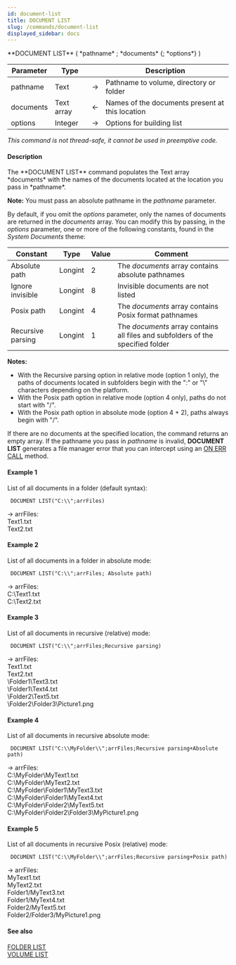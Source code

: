 ```yaml
---
id: document-list
title: DOCUMENT LIST
slug: /commands/document-list
displayed_sidebar: docs
---
```


<!--REF #_command_.DOCUMENT LIST.Syntax-->**DOCUMENT LIST** ( *pathname* ; *documents* {; *options*} )<!-- END REF-->
<!--REF #_command_.DOCUMENT LIST.Params-->
| Parameter | Type |  | Description |
| --- | --- | --- | --- |
| pathname | Text | &#8594;  | Pathname to volume, directory or folder |
| documents | Text array | &#8592; | Names of the documents present at this location |
| options | Integer | &#8594;  | Options for building list |

<!-- END REF-->

*This command is not thread-safe, it cannot be used in preemptive code.*


#### Description 

<!--REF #_command_.DOCUMENT LIST.Summary-->The **DOCUMENT LIST** command populates the Text array *documents* with the names of the documents located at the location you pass in *pathname*.<!-- END REF--> 

**Note:** You must pass an absolute pathname in the *pathname* parameter. 

By default, if you omit the *options* parameter, only the names of documents are returned in the *documents* array. You can modify this by passing, in the *options* parameter, one or more of the following constants, found in the *System Documents* theme:

| Constant          | Type    | Value | Comment                                                                         |
| ----------------- | ------- | ----- | ------------------------------------------------------------------------------- |
| Absolute path     | Longint | 2     | The *documents* array contains absolute pathnames                               |
| Ignore invisible  | Longint | 8     | Invisible documents are not listed                                              |
| Posix path        | Longint | 4     | The *documents* array contains Posix format pathnames                           |
| Recursive parsing | Longint | 1     | The *documents* array contains all files and subfolders of the specified folder |

**Notes:**

* With the Recursive parsing option in relative mode (option 1 only), the paths of documents located in subfolders begin with the ":" or "\\" characters depending on the platform.
* With the Posix path option in relative mode (option 4 only), paths do not start with "/".
* With the Posix path option in absolute mode (option 4 + 2), paths always begin with "/".

If there are no documents at the specified location, the command returns an empty array. If the pathname you pass in *pathname* is invalid, **DOCUMENT LIST** generates a file manager error that you can intercept using an [ON ERR CALL](on-err-call.md) method.

#### Example 1 

List of all documents in a folder (default syntax):

```4d
 DOCUMENT LIST("C:\\";arrFiles)
```

\-> arrFiles:  
 Text1.txt  
 Text2.txt

#### Example 2 

List of all documents in a folder in absolute mode:

```4d
 DOCUMENT LIST("C:\\";arrFiles; Absolute path)
```

\-> arrFiles:  
 C:\\Text1.txt  
 C:\\Text2.txt

#### Example 3 

List of all documents in recursive (relative) mode:

```4d
 DOCUMENT LIST("C:\\";arrFiles;Recursive parsing)
```

  
\-> arrFiles:  
 Text1.txt  
 Text2.txt  
 \\Folder1\\Text3.txt  
 \\Folder1\\Text4.txt  
 \\Folder2\\Text5.txt  
 \\Folder2\\Folder3\\Picture1.png

#### Example 4 

List of all documents in recursive absolute mode:

```4d
 DOCUMENT LIST("C:\\MyFolder\\";arrFiles;Recursive parsing+Absolute path)
```

\-> arrFiles:  
 C:\\MyFolder\\MyText1.txt  
 C:\\MyFolder\\MyText2.txt  
 C:\\MyFolder\\Folder1\\MyText3.txt  
 C:\\MyFolder\\Folder1\\MyText4.txt  
 C:\\MyFolder\\Folder2\\MyText5.txt  
 C:\\MyFolder\\Folder2\\Folder3\\MyPicture1.png

#### Example 5 

List of all documents in recursive Posix (relative) mode:

```4d
 DOCUMENT LIST("C:\\MyFolder\\";arrFiles;Recursive parsing+Posix path)
```

\-> arrFiles:  
 MyText1.txt  
 MyText2.txt  
 Folder1/MyText3.txt  
 Folder1/MyText4.txt  
 Folder2/MyText5.txt  
 Folder2/Folder3/MyPicture1.png

#### See also 

[FOLDER LIST](folder-list.md)  
[VOLUME LIST](volume-list.md)  